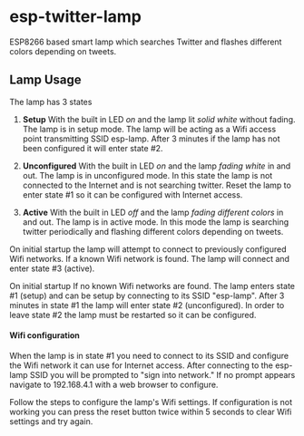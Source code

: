 # esp-twitter-lamp
ESP8266 based smart lamp which searches Twitter and flashes different colors depending on tweets.

## Lamp Usage
The lamp has 3 states
1. **Setup** 
With the built in LED *on* and the lamp lit *solid white* without fading. The lamp is in setup mode. The lamp will be acting as a Wifi access point transmitting SSID esp-lamp. After 3 minutes if the lamp has not been configured it will enter state #2.

2. **Unconfigured** 
With the built in LED *on* and the lamp *fading white* in and out. The lamp is in unconfigured mode. In this state the lamp is not connected to the Internet and is not searching twitter. Reset the lamp to enter state #1 so it can be configured with Internet access.

3. **Active** 
With the built in LED *off* and the lamp *fading different colors* in and out. The lamp is in active mode. In this mode the lamp is searching twitter periodically and flashing different colors depending on tweets.

On initial startup the lamp will attempt to connect to previously configured Wifi networks. If a known Wifi network is found. The lamp will connect and enter state #3 (active). 

On initial startup If no known Wifi networks are found. The lamp enters state #1 (setup) and can be setup by connecting to its SSID "esp-lamp". After 3 minutes in state #1 the lamp will enter state #2 (unconfigured). In order to leave state #2 the lamp must be restarted so it can be configured.

#### Wifi configuration

When the lamp is in state #1 you need to connect to its SSID and configure the Wifi network it can use for Internet access. After connecting to the esp-lamp SSID you will be prompted to "sign into network." If no prompt appears navigate to 192.168.4.1 with a web browser to configure. 

Follow the steps to configure the lamp's Wifi settings. If configuration is not working you can press the reset button twice within 5 seconds to clear Wifi settings and try again.
